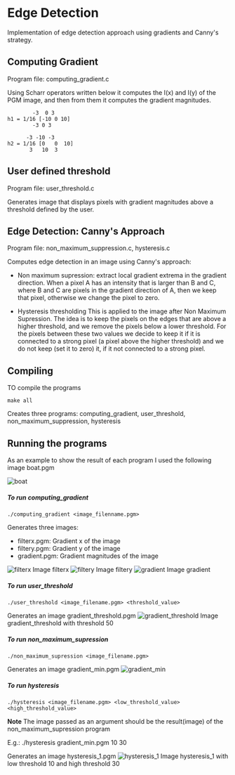 # Edge Detection
Implementation of edge detection approach using gradients and Canny's strategy.

## Computing Gradient

Program file: computing_gradient.c

Using Scharr operators written below it computes the I(x) and I(y) of the PGM image, and then from them it computes the gradient magnitudes.

```
 	    -3  0 3
h1 = 1/16 [-10 0 10]
	    -3 0 3

 	  -3 -10 -3
h2 = 1/16 [0   0  10]
	   3   10  3
```

## User defined threshold

Program file: user_threshold.c

Generates image that displays pixels with gradient magnitudes above a threshold defined by the user.


## Edge Detection: Canny's Approach

Program file: non_maximum_suppression.c, hysteresis.c

Computes edge detection in an image using Canny's approach:
* Non maximum supression: extract local gradient extrema in the gradient direction. 
When a pixel A has an intensity that is larger than B and C, where B and C are pixels in the gradient direction of A, then we keep that pixel, otherwise we change the pixel to zero.

* Hysteresis thresholding
This is applied to the image after Non Maximum Supression. The idea is to keep the pixels on the edges that are above a higher threshold, and we remove the pixels below a lower threshold. For the pixels between these two values we decide to keep it if it is connected to a strong pixel (a pixel above the higher threshold) and we  do not keep (set it to zero) it, if it not connected to a strong pixel.


## Compiling
TO compile the programs
```
make all
```
Creates three programs: computing_gradient, user_threshold, non_maximum_suppression, hysteresis 

## Running the programs
As an example to show the result of each program I used the following image boat.pgm


![boat](https://github.com/mirjetash/visual_computing/blob/master/edge_detection/For_visualization_github/boat.png)

##### To run computing_gradient
```
./computing_gradient <image_filenname.pgm>
```
Generates three images:
 * filterx.pgm: Gradient x of the image
 * filtery.pgm: Gradient y of the image
 * gradient.pgm: Gradient magnitudes of the image

![filterx](https://github.com/mirjetash/visual_computing/blob/master/edge_detection/For_visualization_github/filterx.png?raw=true)
Image filterx
![filtery](https://github.com/mirjetash/visual_computing/blob/master/edge_detection//For_visualization_github/filtery.png?raw=true)
Image filtery
![gradient](https://github.com/mirjetash/visual_computing/blob/master/edge_detection/For_visualization_github/gradient.png?raw=true)
Image gradient

##### To run user_threshold
```
./user_threshold <image_filename.pgm> <threshold_value>
```
Generates an image gradient_threshold.pgm
![gradient_threshold](https://github.com/mirjetash/visual_computing/blob/master/edge_detection/For_visualization_github/gradient_threshold.png?raw=true)
Image gradient_threshold with threshold 50

##### To run non_maximum_supression
```
./non_maximum_supression <image_filename.pgm> 
```
Generates an image gradient_min.pgm
![gradient_min](https://github.com/mirjetash/visual_computing/blob/master/edge_detection/For_visualization_github/gradient_min.png?raw=true)

##### To run hysteresis
```
./hysteresis <image_filename.pgm> <low_threshold_value> <high_threshold_value>
```
**Note** The image passed as an argument should be the result(image) of the non_maximum_supression program

E.g.:   ./hysteresis gradient_min.pgm 10 30

Generates  an image hysteresis_1.pgm
![hysteresis_1](https://github.com/mirjetash/visual_computing/blob/master/edge_detection/For_visualization_github/hysteresis_1.png)
Image hysteresis_1 with low threshold 10 and high threshold 30
